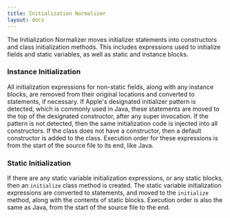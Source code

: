 ```yaml
---
title: Initialization Normalizer
layout: docs
---
```


The Initialization Normalizer moves initializer statements into constructors and class initialization methods.  This includes expressions used to initialize fields and static variables, as well as static and instance blocks.  

### Instance Initialization

All initialization expressions for non-static fields, along with any instance blocks, are removed from their original locations and converted to statements, if necessary.  If Apple's designated initializer pattern is detected, which is commonly used in Java, these statements are moved to the top of the designated constructor, after any super invocation.  If the pattern is not detected, then the same initialization code is injected into all constructors.  If the class does not have a constructor, then a default constructor is added to the class.  Execution order for these expressions is from the start of the source file to its end, like Java.

### Static Initialization

If there are any static variable initialization expressions, or any static blocks, then an `initialize` class method is created.  The static variable initialization expressions are converted to statements, and moved to the `initialize` method, along with the contents of static blocks.  Execution order is also the same as Java, from the start of the source file to the end.
